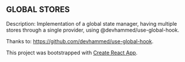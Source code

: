 ## GLOBAL STORES

Description: Implementation of a global state manager, having multiple stores through a single provider, using @devhammed/use-global-hook.

Thanks to: https://github.com/devhammed/use-global-hook.

This project was bootstrapped with [Create React App](https://github.com/facebook/create-react-app).
